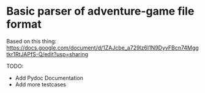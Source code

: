 # Basic parser of adventure-game file format

Based on this thing: https://docs.google.com/document/d/1ZAJcbe_a729lz6I1N9DyvFBcn74Mggtkr1RtJAPfS-Q/edit?usp=sharing

TODO:
- Add Pydoc Documentation
- Add more testcases
